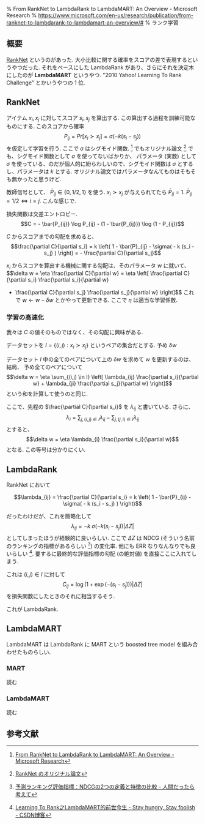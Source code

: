 % From RankNet to LambdaRank to LambdaMART: An Overview - Microsoft Research
% https://www.microsoft.com/en-us/research/publication/from-ranknet-to-lambdarank-to-lambdamart-an-overview/#
% ランク学習

## 概要

[RankNet](ranknet.html) というのがあった.
大小比較に関する確率をスコアの差で表現するというやつだった.
それをベースにした LambdaRank があり、さらにそれを決定木にしたのが **LambdaMART** というやつ.
"2010 Yahoo! Learning To Rank Challenge" とかいうやつの 1 位.

## RankNet

アイテム $x_i, x_j$ に対してスコア $s_i, s_j$ を算出する.
この算出する過程を訓練可能なものにする.
このスコアから確率
$$P_{ij} = Pr\left[x_i \succ x_j\right] = \sigma(-k (s_i - s_j))$$
を仮定して学習を行う.
ここで $\sigma$ はシグモイド関数.
[^1] でもオリジナル論文 [^3] でも、シグモイド関数として $\sigma$ を使ってないばかりか、
パラメータ (実数) として $\sigma$ を使っている、のだが個人的に紛らわしいので、シグモイド関数は $\sigma$ とするし、パラメータは $k$ とする.
オリジナル論文ではパラメータなんてものはそもそも無かったと思うけど.

教師信号として、
$\bar{P}_{ij} \in \{ 0, 1/2, 1\}$
を使う.
$x_i \succ x_j$ が与えられてたら
$\bar{P}_{ij} = 1$.
$\bar{P}_{ij} = 1/2 \iff i=j$.
こんな感じで.

損失関数は交差エントロピー.
$$C = - \bar{P_{ij}} \log P_{ij} - (1 - \bar{P_{ij}}) \log (1 - P_{ij})$$

$C$ からスコアまでの勾配を求めると、
$$\frac{\partial C}{\partial s_i}
= k \left( 1 - \bar{P}_{ij} - \sigma( - k (s_i - s_j) ) \right)
= - \frac{\partial C}{\partial s_j}$$

$x_i$ からスコアを算出する機械に関する勾配は、そのパラメータ $w$ に就いて、
$$\delta w
= \eta \frac{\partial C}{\partial w}
= \eta \left[
\frac{\partial C}{\partial s_i} \frac{\partial s_i}{\partial w}
+ \frac{\partial C}{\partial s_j} \frac{\partial s_j}{\partial w}
\right]$$
これで $w \leftarrow w - \delta w$ とかやって更新できる.
ここで $\eta$ は適当な学習係数.

### 学習の高速化

我々は $C$ の値そのものではなく、その勾配に興味がある.

データセットを $I = \{ (i,j) : x_i \succ x_j \}$ というペアの集合だとする.
予め
$\delta w$

データセット $I$ 中の全てのペアについて上の $\delta w$ を求めて $w$ を更新するのは、結局、
予め全てのペアについて
$$\delta w = \eta \sum_{(i,j) \in I}
\left[
\lambda_{ij} \frac{\partial s_i}{\partial w} + \lambda_{ji} \frac{\partial s_j}{\partial w}
\right]$$
という和を計算して使うのと同じ.

ここで、先程の $\frac{\partial C}{\partial s_i}$ を $\lambda_{ij}$ と書いている.
さらに、
$$\lambda_i = \sum_{j, (i,j) \in I} \lambda_{ij} - \sum_{j, (j,i) \in I} \lambda_{ij}$$
とすると、
$$\delta w = \eta \lambda_{i} \frac{\partial s_i}{\partial w}$$
となる.
この等号は分かりにくい.

## LambdaRank

RankNet において

$$\lambda_{ij}
= \frac{\partial C}{\partial s_i}
= k \left( 1 - \bar{P}_{ij} - \sigma( - k (s_i - s_j) ) \right)$$

だったわけだが、これを簡略化して
$$\lambda_{ij} = - k ~ \sigma( - k (s_i - s_j) ) |\Delta Z|$$
としてしまったほうが経験的に良いらしい.
ここで $\Delta Z$ は NDCG (そういう名前のランキングの指標があるらしい [^4]) の変化率.
他にも ERR なりなんなりでも良いらしい [^2].
要するに最終的な評価指標の勾配 (の絶対値) を直接ここに入れてしまう.

これは $(i, j) \in I$ に対して
$$C_{ij} = \log (1 + \exp( - (s_i - s_j) ) ) |\Delta Z|$$
を損失関数にしたときのそれに相当するそう.

これが LambdaRank.

## LambdaMART

LambdaMART は LambdaRank に MART という boosted tree model を組み合わせたものらしい.

### MART

読む

### LambdaMART

読む

## 参考文献

[^1]: [From RankNet to LambdaRank to LambdaMART: An Overview - Microsoft Research](https://www.microsoft.com/en-us/research/publication/from-ranknet-to-lambdarank-to-lambdamart-an-overview/#)
[^2]: [Learning To Rank之LambdaMART的前世今生 - Stay hungry, Stay foolish - CSDN博客](http://blog.csdn.net/huagong_adu/article/details/40710305)
[^3]: [RankNet のオリジナル論文](http://icml.cc/2015/wp-content/uploads/2015/06/icml_ranking.pdf)
[^4]: [予測ランキング評価指標：NDCGの2つの定義と特徴の比較 - 人間だったら考えて](http://szdr.hatenablog.com/entry/2017/02/24/235539)
